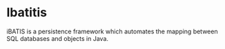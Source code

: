 # Ibatitis

iBATIS is a persistence framework which automates the mapping between SQL databases and objects in Java.
